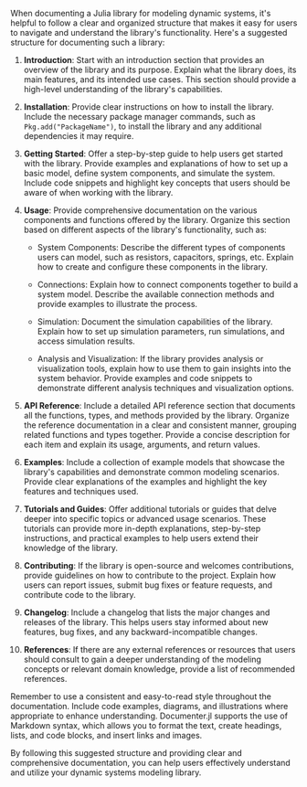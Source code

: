 When documenting a Julia library for modeling dynamic systems, it's helpful to follow a clear and organized structure that makes it easy for users to navigate and understand the library's functionality. Here's a suggested structure for documenting such a library:

1. **Introduction**: Start with an introduction section that provides an overview of the library and its purpose. Explain what the library does, its main features, and its intended use cases. This section should provide a high-level understanding of the library's capabilities.

2. **Installation**: Provide clear instructions on how to install the library. Include the necessary package manager commands, such as `Pkg.add("PackageName")`, to install the library and any additional dependencies it may require.

3. **Getting Started**: Offer a step-by-step guide to help users get started with the library. Provide examples and explanations of how to set up a basic model, define system components, and simulate the system. Include code snippets and highlight key concepts that users should be aware of when working with the library.

4. **Usage**: Provide comprehensive documentation on the various components and functions offered by the library. Organize this section based on different aspects of the library's functionality, such as:

   - System Components: Describe the different types of components users can model, such as resistors, capacitors, springs, etc. Explain how to create and configure these components in the library.

   - Connections: Explain how to connect components together to build a system model. Describe the available connection methods and provide examples to illustrate the process.

   - Simulation: Document the simulation capabilities of the library. Explain how to set up simulation parameters, run simulations, and access simulation results.

   - Analysis and Visualization: If the library provides analysis or visualization tools, explain how to use them to gain insights into the system behavior. Provide examples and code snippets to demonstrate different analysis techniques and visualization options.

5. **API Reference**: Include a detailed API reference section that documents all the functions, types, and methods provided by the library. Organize the reference documentation in a clear and consistent manner, grouping related functions and types together. Provide a concise description for each item and explain its usage, arguments, and return values.

6. **Examples**: Include a collection of example models that showcase the library's capabilities and demonstrate common modeling scenarios. Provide clear explanations of the examples and highlight the key features and techniques used.

7. **Tutorials and Guides**: Offer additional tutorials or guides that delve deeper into specific topics or advanced usage scenarios. These tutorials can provide more in-depth explanations, step-by-step instructions, and practical examples to help users extend their knowledge of the library.

8. **Contributing**: If the library is open-source and welcomes contributions, provide guidelines on how to contribute to the project. Explain how users can report issues, submit bug fixes or feature requests, and contribute code to the library.

9. **Changelog**: Include a changelog that lists the major changes and releases of the library. This helps users stay informed about new features, bug fixes, and any backward-incompatible changes.

10. **References**: If there are any external references or resources that users should consult to gain a deeper understanding of the modeling concepts or relevant domain knowledge, provide a list of recommended references.

Remember to use a consistent and easy-to-read style throughout the documentation. Include code examples, diagrams, and illustrations where appropriate to enhance understanding. Documenter.jl supports the use of Markdown syntax, which allows you to format the text, create headings, lists, and code blocks, and insert links and images.

By following this suggested structure and providing clear and comprehensive documentation, you can help users effectively understand and utilize your dynamic systems modeling library.